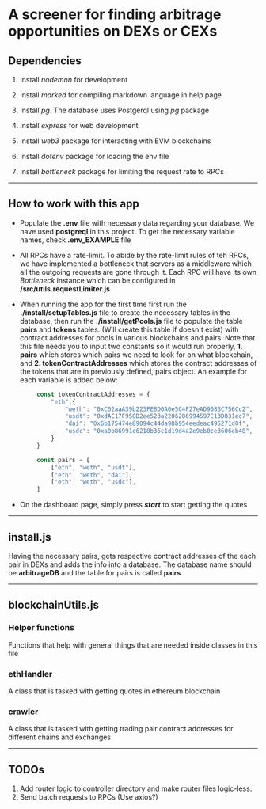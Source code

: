 # A screener for finding arbitrage opportunities on DEXs or CEXs

## Dependencies

1. Install *nodemon* for development

2. Install *marked* for compiling markdown language in help page

3. Install *pg*. The database uses Postgerql using *pg* package

4. Install *express* for web development

5. Install *web3* package for interacting with EVM blockchains

6. Install *dotenv* package for loading the env file

7. Install *bottleneck* package for limiting the request rate to RPCs

---

## How to work with this app

* Populate the **.env** file with necessary data regarding your database. We have used **postgreql** in this project. To get the necessary variable names, check **.env_EXAMPLE** file

* All RPCs have a rate-limit. To abide by the rate-limit rules of teh RPCs, we have implemented a bottleneck that servers as a middleware which all the outgoing requests are gone through it. Each RPC will have its own *Bottleneck* instance which can be configured in **/src/utils.requestLimiter.js**

* When running the app for the first time first run the **./install/setupTables.js** file to create the necessary tables in the database, then run the **./install/getPools.js** file to populate the table **pairs** and **tokens** tables. (Will create this table if doesn't exist) with contract addresses for pools in various blockchains and pairs. Note that this file needs you to input two constants so it would run properly, **1. pairs** which stores which pairs we need to look for on what blockchain, and **2. tokenContractAddresses** which stores the contract addresses of the tokens that are in previously defined, pairs object. An example for each variable is added below:

```javascript
        const tokenContractAddresses = {
            "eth":{
                "weth": "0xC02aaA39b223FE8D0A0e5C4F27eAD9083C756Cc2",
                "usdt": "0xdAC17F958D2ee523a2206206994597C13D831ec7",
                "dai": "0x6b175474e89094c44da98b954eedeac495271d0f",
                "usdc": "0xa0b86991c6218b36c1d19d4a2e9eb0ce3606eb48",
            }
        }

        const pairs = [
            ["eth", "weth", "usdt"],
            ["eth", "weth", "dai"],
            ["eth", "weth", "usdc"],
        ]
```

* On the dashboard page, simply press ***start*** to start getting the quotes

---

## install.js

Having the necessary pairs, gets respective contract addresses of the each pair in DEXs and adds the info into a database. The database name should be **arbitrageDB** and the table for pairs is called **pairs**.

---

## blockchainUtils.js

### Helper functions

Functions that help with general things that are needed inside classes in this file

### ethHandler

A class that is tasked with getting quotes in ethereum blockchain

### crawler

A class that is tasked with getting trading pair contract addresses for different chains and exchanges

---

## TODOs

1. Add router logic to controller directory and make router files logic-less.
2. Send batch requests to RPCs (Use axios?)
